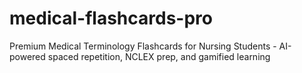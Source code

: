 # medical-flashcards-pro
Premium Medical Terminology Flashcards for Nursing Students - AI-powered spaced repetition, NCLEX prep, and gamified learning

